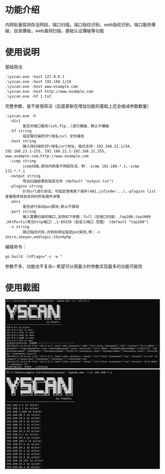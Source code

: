 # 功能介绍
内网批量探测存活网段，端口扫描，端口指纹识别，web指纹识别，端口服务爆破，目录爆破，web漏洞扫描，基础认证爆破等功能  

# 使用说明
基础用法
```
.\yscan.exe -host 127.0.0.1
.\yscan.exe -host 192.168.1/24
.\yscan.exe -host www.example.com
.\yscan.exe -host http://www.example.com
.\yscan.exe -hf 1.txt
```
完整参数，是不是很简洁（后面更新在增加功能的基础上还会缩减参数数量）
```
.\yscan.exe -h
  -dict
        是否对端口服务(ssh,ftp..)进行爆破，默认不爆破
  -hf string
        指定需扫描的IP/域名/url 文件路径
  -host string
        输入待扫描的IP/域名/url地址，格式支持：192.168.21.1/24, 192.168.21.1-255, 192.168.21.1-192.168.21.255, www.example.com,http://www.example.com
  -icmp string
        icmp扫描,探测内网某子网段存活，例：-icmp 192.168.*.1,-icmp 172.*.*.1
  -output string
        导出扫描结果到指定文件 (default "output.txt")
  -plugins string
        针对url进行测试，可指定使用某个插件(401,jsfinder...),-plugins list 查看程序目前支持的所有插件详情
  -pocs
        是否进行自动poc探测,默认不探测
  -port string
        输入需要扫描的端口,支持如下参数：full（全端口扫描）,top100,top1000 ,HttPorts(常见http端口）,1-65535（自定义端口 范围） (default "top100")
  -s string
        跳过指纹识别,对目标网址指定poc探测,例：-s shiro,seeyon,weblogic,thinkphp  
```
编辑命令：
```
go build -ldflags="-s -w "  
```
参数不多，功能也不复杂~ 希望可以用最少的参数实现最多的功能可能性  
# 使用截图  
![yscan.exe -host 127.0.0.1](https://raw.githubusercontent.com/pikachu-cxy/yscan/main/images/002.png)  
![yscan.exe -icmp 192.168.*.1](https://raw.githubusercontent.com/pikachu-cxy/yscan/main/images/003.png)  


